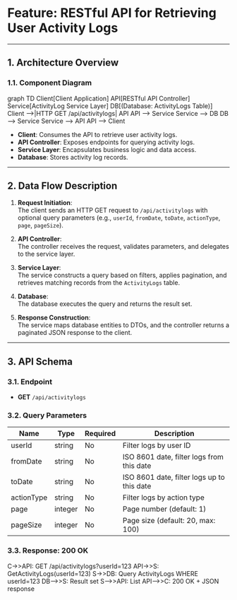 # Feature: RESTful API for Retrieving User Activity Logs

---

## 1. Architecture Overview

### 1.1. Component Diagram
graph TD Client[Client Application] API[RESTful API Controller] Service[ActivityLog Service Layer] DB[(Database: ActivityLogs Table)]
Client -->|HTTP GET /api/activitylogs| API
API --> Service
Service --> DB
DB --> Service
Service --> API
API --> Client

- **Client**: Consumes the API to retrieve user activity logs.
- **API Controller**: Exposes endpoints for querying activity logs.
- **Service Layer**: Encapsulates business logic and data access.
- **Database**: Stores activity log records.

---

## 2. Data Flow Description

1. **Request Initiation**:  
   The client sends an HTTP GET request to `/api/activitylogs` with optional query parameters (e.g., `userId`, `fromDate`, `toDate`, `actionType`, `page`, `pageSize`).

2. **API Controller**:  
   The controller receives the request, validates parameters, and delegates to the service layer.

3. **Service Layer**:  
   The service constructs a query based on filters, applies pagination, and retrieves matching records from the `ActivityLogs` table.

4. **Database**:  
   The database executes the query and returns the result set.

5. **Response Construction**:  
   The service maps database entities to DTOs, and the controller returns a paginated JSON response to the client.

---

## 3. API Schema

### 3.1. Endpoint

- **GET** `/api/activitylogs`

### 3.2. Query Parameters

| Name       | Type     | Required | Description                                 |
|------------|----------|----------|---------------------------------------------|
| userId     | string   | No       | Filter logs by user ID                      |
| fromDate   | string   | No       | ISO 8601 date, filter logs from this date   |
| toDate     | string   | No       | ISO 8601 date, filter logs up to this date  |
| actionType | string   | No       | Filter logs by action type                  |
| page       | integer  | No       | Page number (default: 1)                    |
| pageSize   | integer  | No       | Page size (default: 20, max: 100)           |

### 3.3. Response: 200 OK
C->>API: GET /api/activitylogs?userId=123
API->>S: GetActivityLogs(userId=123)
S->>DB: Query ActivityLogs WHERE userId=123
DB-->>S: Result set
S-->>API: List<ActivityLogDto>
API-->>C: 200 OK + JSON response